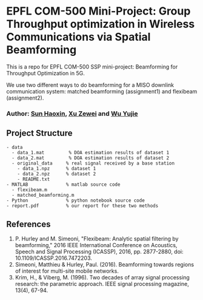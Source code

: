 # EPFL COM-500 Mini-Project: Group Throughput optimization in Wireless Communications via Spatial Beamforming

This is a repo for EPFL COM-500 SSP mini-project: Beamforming for Throughput Optimization in 5G.

We use two different ways to do beamforming for a MISO downlink communication system: matched beamforming (assignment1) and flexibeam (assignment2).

### Author: [Sun Haoxin](https://github.com/HaoxinSEU), [Xu Zewei](https://github.com/xuzewei28) and [Wu Yujie](https://github.com/YuJieWU99)

## Project Structure
```
- data
  - data_1.mat         % DOA estimation results of dataset 1
  - data_2.mat         % DOA estimation results of dataset 2
  - original_data     % real signal received by a base station
    - data_1.npz      % dataset 1
    - data_2.npz      % dataset 2
    - README.txt
- MATLAB              % matlab source code
  - flexibeam.m
  - matched_beamforming.m
- Python              % python notebook source code
- report.pdf          % our report for these two methods
```


## References
1. P. Hurley and M. Simeoni, "Flexibeam: Analytic spatial filtering by beamforming," 2016 IEEE International Conference on Acoustics, Speech and Signal Processing (ICASSP), 2016, pp. 2877-2880, doi: 10.1109/ICASSP.2016.7472203.
2. Simeoni, Matthieu & Hurley, Paul. (2016). Beamforming towards regions of interest for multi-site mobile networks. 
3. Krim, H., & Viberg, M. (1996). Two decades of array signal processing research: the parametric approach. IEEE signal processing magazine, 13(4), 67-94.
